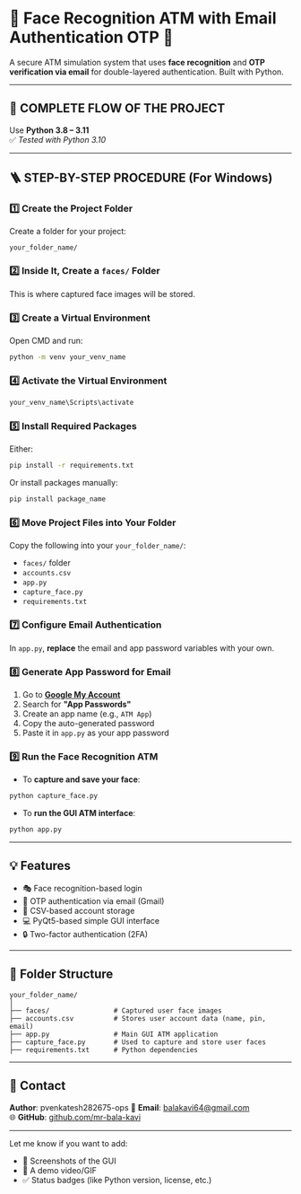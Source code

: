 # 🏦 Face Recognition ATM with Email Authentication OTP 🔐

A secure ATM simulation system that uses **face recognition** and **OTP verification via email** for double-layered authentication. Built with Python.

---

## 🔁 COMPLETE FLOW OF THE PROJECT

Use **Python 3.8 – 3.11**  
✅ *Tested with Python 3.10*

---

## 🪜 STEP-BY-STEP PROCEDURE (For Windows)

### 1️⃣ Create the Project Folder
Create a folder for your project:
```
your_folder_name/
```

### 2️⃣ Inside It, Create a `faces/` Folder
This is where captured face images will be stored.

### 3️⃣ Create a Virtual Environment
Open CMD and run:
```bash
python -m venv your_venv_name
```

### 4️⃣ Activate the Virtual Environment
```bash
your_venv_name\Scripts\activate
```

### 5️⃣ Install Required Packages
Either:
```bash
pip install -r requirements.txt
```
Or install packages manually:
```bash
pip install package_name
```

### 6️⃣ Move Project Files into Your Folder
Copy the following into your `your_folder_name/`:
- `faces/` folder  
- `accounts.csv`  
- `app.py`  
- `capture_face.py`  
- `requirements.txt`  

### 7️⃣ Configure Email Authentication
In `app.py`, **replace** the email and app password variables with your own.

### 8️⃣ Generate App Password for Email
1. Go to **[Google My Account](https://myaccount.google.com/)**  
2. Search for **"App Passwords"**  
3. Create an app name (e.g., `ATM App`)  
4. Copy the auto-generated password  
5. Paste it in `app.py` as your app password

### 9️⃣ Run the Face Recognition ATM
- To **capture and save your face**:
```bash
python capture_face.py
```

- To **run the GUI ATM interface**:
```bash
python app.py
```

---

## 💡 Features
- 🎭 Face recognition-based login  
- 📧 OTP authentication via email (Gmail)  
- 🧾 CSV-based account storage  
- 💻 PyQt5-based simple GUI interface  
- 🔒 Two-factor authentication (2FA)

---

## 📁 Folder Structure

```
your_folder_name/
│
├── faces/                # Captured user face images
├── accounts.csv          # Stores user account data (name, pin, email)
├── app.py                # Main GUI ATM application
├── capture_face.py       # Used to capture and store user faces
├── requirements.txt      # Python dependencies
```

---

## 📧 Contact
**Author**: pvenkatesh282675-ops
📧 **Email**: [balakavi64@gmail.com](mailto:p.venkates282675h@gmail.com)  
🌐 **GitHub**: [github.com/mr-bala-kavi](https://github.com/pvenkatesh282675-ops)

---

Let me know if you want to add:
- 🔖 Screenshots of the GUI
- 🎥 A demo video/GIF
- ✅ Status badges (like Python version, license, etc.)

